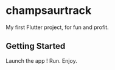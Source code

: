 # champsaurtrack

My first Flutter project, for fun and profit.

## Getting Started

Launch the app !
Run.
Enjoy.

